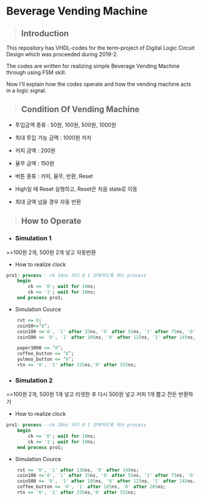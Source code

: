 # Beverage Vending Machine
> ## Introduction
  
This repository has VHDL-codes for the term-project of Digital Logic Circuit Design which was proceeded during 2019-2.

The codes are written for realizing simple Beverage Vending Machine through using FSM skill.

Now I'll explain how the codes operate and how the vending machine acts in a logic signal.  

> ## Condition Of Vending Machine

- 투입금액 종류 : 50원, 100원, 500원, 1000원
   
- 최대 투입 가능 금액 : 1000원 까지

- 커피 금액 : 200원

- 율무 금액 : 150원

- 버튼 종류 : 커피, 율무, 반환, Reset

 - High일 때 Reset 실행하고, Reset은 처음 state로 이동

 -  최대 금액 넘을 경우 자동 반환
 


>## How to Operate 
  - ### Simulation 1
  =>100원 2개, 500원 2개 넣고 자동반환
- How to realize clock
``` VHDL
pro1: process --ck 10ns 마다 0 1 반복하도록 하는 process
	begin
		ck <= '0'; wait for 10ns;
		ck <= '1'; wait for 10ns;
	end process pro1;
```
 - Simulation Cource
```VHDL
	rst <= 0;
	coin50<=’0’;
	coin100 <='0', '1' after 35ns, '0' after 55ns, '1' after 75ns, '0' after 95ns;
	coin500 <= '0', '1' after 105ns, '0' after 125ns, '1' after 145ns, '0' after 165ns;

	paper1000 <= ‘0’;
	coffee_button <= ‘0’;
	yulmoo_button <= ‘0’;
	rtn <= '0', '1' after 335ns,'0' after 355ns;
```



 - ### Simulation 2
=>100원 2개, 500원 1개 넣고 리셋한 후 다시 500원 넣고 커피 1개 뽑고 잔돈 반환하기
- How to realize clock
``` VHDL
pro1: process --ck 10ns 마다 0 1 반복하도록 하는 process
	begin
		ck <= '0'; wait for 10ns;
		ck <= '1'; wait for 10ns;
	end process pro1;
```
 - Simulation Cource
```VHDL
	rst <= '0', '1' after 130ns, '0' after 140ns;
	coin100 <='0', '1' after 35ns, '0' after 55ns, '1' after 75ns, '0' after 95ns;
	coin500 <= '0', '1' after 105ns, '0' after 125ns, '1' after 145ns, '0' after 165ns;
	coffee_button <= '0', '1' after 185ns, '0' after 205ns;
	rtn <= '0', '1' after 335ns,'0' after 355ns;
```
